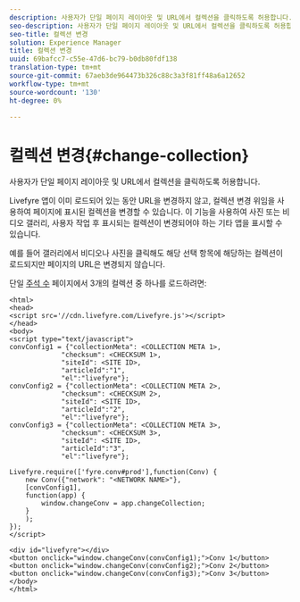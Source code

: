 ```yaml
---
description: 사용자가 단일 페이지 레이아웃 및 URL에서 컬렉션을 클릭하도록 허용합니다.
seo-description: 사용자가 단일 페이지 레이아웃 및 URL에서 컬렉션을 클릭하도록 허용합니다.
seo-title: 컬렉션 변경
solution: Experience Manager
title: 컬렉션 변경
uuid: 69bafcc7-c55e-47d6-bc79-b0db80fdf138
translation-type: tm+mt
source-git-commit: 67aeb3de964473b326c88c3a3f81ff48a6a12652
workflow-type: tm+mt
source-wordcount: '130'
ht-degree: 0%

---
```



# 컬렉션 변경{#change-collection}

사용자가 단일 페이지 레이아웃 및 URL에서 컬렉션을 클릭하도록 허용합니다.

Livefyre 앱이 이미 로드되어 있는 동안 URL을 변경하지 않고, 컬렉션 변경 위임을 사용하여 페이지에 표시된 컬렉션을 변경할 수 있습니다. 이 기능을 사용하여 사진 또는 비디오 갤러리, 사용자 작업 후 표시되는 컬렉션이 변경되어야 하는 기타 앱을 표시할 수 있습니다.

예를 들어 갤러리에서 비디오나 사진을 클릭해도 해당 선택 항목에 해당하는 컬렉션이 로드되지만 페이지의 URL은 변경되지 않습니다.

단일 [주석 수](/help/implementation/c-advanced-topics/t-display-comment-count.md) 페이지에서 3개의 컬렉션 중 하나를 로드하려면:

```
<html> 
<head> 
<script src='//cdn.livefyre.com/Livefyre.js'></script> 
</head> 
<body> 
<script type="text/javascript"> 
convConfig1 = {"collectionMeta": <COLLECTION META 1>, 
             "checksum": <CHECKSUM 1>, 
             "siteId": <SITE ID>, 
             "articleId":"1", 
             "el":"livefyre"}; 
convConfig2 = {"collectionMeta": <COLLECTION META 2>, 
             "checksum": <CHECKSUM 2>, 
             "siteId": <SITE ID>, 
             "articleId":"2", 
             "el":"livefyre"}; 
convConfig3 = {"collectionMeta": <COLLECTION META 3>, 
             "checksum": <CHECKSUM 3>, 
             "siteId": <SITE ID>, 
             "articleId":"3", 
             "el":"livefyre"}; 
  
Livefyre.require(['fyre.conv#prod'],function(Conv) { 
    new Conv({"network": "<NETWORK NAME>"}, 
    [convConfig1], 
    function(app) {  
        window.changeConv = app.changeCollection; 
    } 
    ); 
}); 
</script> 
  
<div id="livefyre"></div> 
<button onclick="window.changeConv(convConfig1);">Conv 1</button> 
<button onclick="window.changeConv(convConfig2);">Conv 2</button> 
<button onclick="window.changeConv(convConfig3);">Conv 3</button> 
</body> 
</html>
```

